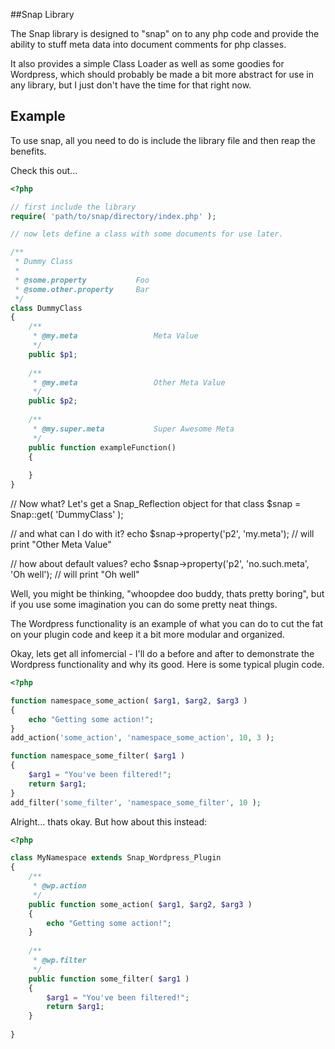 ##Snap Library

The Snap library is designed to "snap" on to any php code and provide
the ability to stuff meta data into document comments for php classes.

It also provides a simple Class Loader as well as some goodies for
Wordpress, which should probably be made a bit more abstract for use
in any library, but I just don't have the time for that right now.

## Example

To use snap, all you need to do is include the library file and then
reap the benefits.

Check this out...

```php
<?php

// first include the library
require( 'path/to/snap/directory/index.php' );

// now lets define a class with some documents for use later.

/**
 * Dummy Class
 *
 * @some.property           Foo
 * @some.other.property     Bar
 */
class DummyClass
{
    /**
     * @my.meta                 Meta Value
     */
    public $p1;
    
    /**
     * @my.meta                 Other Meta Value
     */
    public $p2;
    
    /**
     * @my.super.meta           Super Awesome Meta
     */ 
    public function exampleFunction()
    {
        
    }
}
```

// Now what? Let's get a Snap_Reflection object for that class
$snap = Snap::get( 'DummyClass' );

// and what can I do with it?
echo $snap->property('p2', 'my.meta'); // will print "Other Meta Value"

// how about default values?
echo $snap->property('p2', 'no.such.meta', 'Oh well'); // will print "Oh well"
    
Well, you might be thinking, "whoopdee doo buddy, thats pretty boring",
but if you use some imagination you can do some pretty neat things. 

The Wordpress functionality is an example of what you can do to cut the
fat on your plugin code and keep it a bit more modular and organized.

Okay, lets get all infomercial - I'll do a before and after to demonstrate the
Wordpress functionality and why its good. Here is some typical plugin code.

```php
<?php

function namespace_some_action( $arg1, $arg2, $arg3 )
{
    echo "Getting some action!";
}
add_action('some_action', 'namespace_some_action', 10, 3 );

function namespace_some_filter( $arg1 )
{
    $arg1 = "You've been filtered!";
    return $arg1;
}
add_filter('some_filter', 'namespace_some_filter', 10 );
```
    
Alright... thats okay. But how about this instead:

```php
<?php

class MyNamespace extends Snap_Wordpress_Plugin
{
    /**
     * @wp.action
     */
    public function some_action( $arg1, $arg2, $arg3 )
    {
        echo "Getting some action!";
    }
    
    /**
     * @wp.filter
     */
    public function some_filter( $arg1 )
    {
        $arg1 = "You've been filtered!";
        return $arg1;
    }
    
}
```